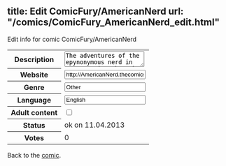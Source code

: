 title: Edit ComicFury/AmericanNerd
url: "/comics/ComicFury_AmericanNerd_edit.html"
---
Edit info for comic ComicFury/AmericanNerd

<form name="comic" action="http://gaepostmail.appengine.com/comic" name="post">
<table class="comicinfo">
<tr>
<th>Description</th><td><textarea name="description">The adventures of the epynonymous nerd in Japan, going through the usual JRPG motions alongside a blonde amnesiac protagonist, a nature spirit, a Digital monster, a Sonic the Hedgehog cosplayer, and a few characters I haven't gotten around to yet. Whacky shennanigans ensue.</textarea></td>
</tr>
<tr>
<th>Website</th><td><input type="text" name="url" value="http://AmericanNerd.thecomicseries.com/"/></td>
</tr>
<tr>
<th>Genre</th><td><input type="text" name="genre" value="Other"/></td>
</tr>
<tr>
<th>Language</th><td><input type="text" name="language" value="English"/></td>
</tr>
<tr>
<th>Adult content</th><td><input type="checkbox" name="adult" value="adult" /></td>
</tr>
<tr>
<th>Status</th><td>ok on 11.04.2013</td>
</tr>
<tr>
<th>Votes</th><td>0</div></td>
</tr>
</table>
</form>

Back to the [comic](/comics/ComicFury_AmericanNerd.html).
